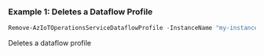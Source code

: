 ### Example 1: Deletes a Dataflow Profile
```powershell
Remove-AzIoTOperationsServiceDataflowProfile -InstanceName "my-instance" -Name "my-profile" -ResourceGroupName "my-rg"
```

Deletes a dataflow profile
